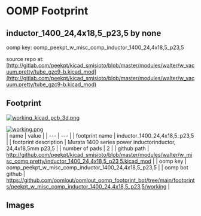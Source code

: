 # OOMP Footprint  
## inductor_1400_24,4x18,5_p23,5  by none  
  
oomp key: oomp_peekpt_w_misc_comp_inductor_1400_24,4x18,5_p23,5  
  
source repo at: [http://gitlab.com/peekpt/kicad_smisioto/blob/master/modules/walter/w_vacuum.pretty/tube_gzc9-b.kicad_mod](http://gitlab.com/peekpt/kicad_smisioto/blob/master/modules/walter/w_vacuum.pretty/tube_gzc9-b.kicad_mod)  
## Footprint  
  
[![working_kicad_pcb_3d.png](working_kicad_pcb_3d_600.png)](working_kicad_pcb_3d.png)  
  
[![working.png](working_600.png)](working.png)  
| name | value | 
| --- | --- | 
| footprint name | inductor_1400_24,4x18,5_p23,5 | 
| footprint description | Murata 1400 series power inductorinductor, 24,4x18,5mm p23,5 | 
| number of pads | 2 | 
| github path | http://github.com/peekpt/kicad_smisioto/blob/master/modules/walter/w_misc_comp.pretty/inductor_1400_24,4x18,5_p23,5.kicad_mod | 
| oomp key | oomp_peekpt_w_misc_comp_inductor_1400_24,4x18,5_p23,5 | 
| oomp bot github | https://github.com/oomlout/oomlout_oomp_footprint_bot/tree/main/footprints/peekpt_w_misc_comp_inductor_1400_24,4x18,5_p23,5/working | 
## Images  

